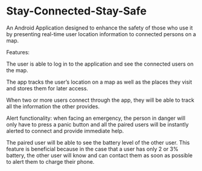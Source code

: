 # Stay-Connected-Stay-Safe
An Android Application designed to enhance the safety of those who use it by presenting real-time user location information to connected persons on a map.

Features:

The user is able to log in to the application and see the connected users on the map.

The app tracks the user’s location on a map as well as the places they visit and stores them for later access.

When two or more users connect through the app, they will be able to track all the information the other provides.

Alert functionality: when facing an emergency, the person in danger will only have to press a panic button and all the paired users will be instantly alerted to connect and provide immediate help.

The paired user will be able to see the battery level of the other user. This feature is beneficial because in the case that a user has only 2 or 3% battery, the other user will know and can contact them as soon as possible to alert them to charge their phone.
